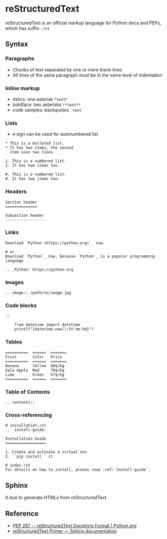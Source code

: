 # reStructuredText

reStructuredText is an official markup language for Python docs and PEPs, which has suffix `.rst`

## Syntax
### Paragraphs
* Chunks of text separated by one or more blank lines
* All lines of the same paragraph must be in the same level of indentation

### Inline markup
* italics: one asterisk `*text*`
* boldface: two asterisks `**text**`
* code samples: backquotes `` `text` ``

### Lists
* `#` sign can be used for autonumbered list
```
* This is a bulleted list.
* It has two items, the second
  item uses two lines.

1. This is a numbered list.
2. It has two items too.

#. This is a numbered list.
#. It has two items too.
```

### Headers
```
Section header
==============

Subsection header
-----------------
```

### Links
```
Download `Python <https://python.org>`_ now.

# or
Download `Python`_ now, because `Python`_ is a popular programming language

.. _Python: https://python.org
```

### Images
```
.. image:: /path/to/image.jpg
```

### Code blocks
```
::

    from datetime import datetime
    print(f"{datetime.now():%Y-%m-%d}")
```

### Tables

```
==========  ======  =======
Fruit       Color   Price
==========  ======  =======
Banana      Yellow  40$/kg
Gala Apple  Red     70$/kg
Lime        Green   57$/kg
==========  ======  =======
```

### Table of Contents
```
.. contents::
```

### Cross-referencing
```
# installation.rst
.. _install-guide:

Installation Guide
==================

1. Create and activate a virtual env
2. ``pip install`` it

# index.rst
For details on how to install, please read :ref:`install-guide`.
```

## Sphinx
A tool to generate HTMLs from reStructuredText

## Reference
* [PEP 287 -- reStructuredText Docstring Format | Python.org](https://www.python.org/dev/peps/pep-0287/)
* [reStructuredText Primer — Sphinx documentation](https://www.sphinx-doc.org/en/master/usage/restructuredtext/basics.html)
